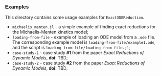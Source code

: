 ### Examples

This directory contains some usage examples for `ExactODEReduction`.


- `michaelis_menten.jl` - a simple example of finding exact reductions for the Michaelis-Menten kinetics model;
- `loading-from-file` - example of loading an ODE model from a `.ode` file. The corresponding example model is `loading-from-file/example1.ode`, and the script is `loading-from-file/loading-from-file.jl`;
- `case-study-1` - case study **#1** from the paper *Exact Reductions of Dynamic Models*, **doi**: TBD;
- `case-study-2` - case study **#2** from the paper *Exact Reductions of Dynamic Models*, **doi**: TBD;
